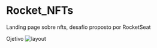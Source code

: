 # Rocket_NFTs
Landing page sobre nfts, desafio proposto por RocketSeat 

Ojetivo 
![layout](https://user-images.githubusercontent.com/71295632/224045603-e3992ad0-417c-44c0-bee2-36bc4b4a1d1f.png)
